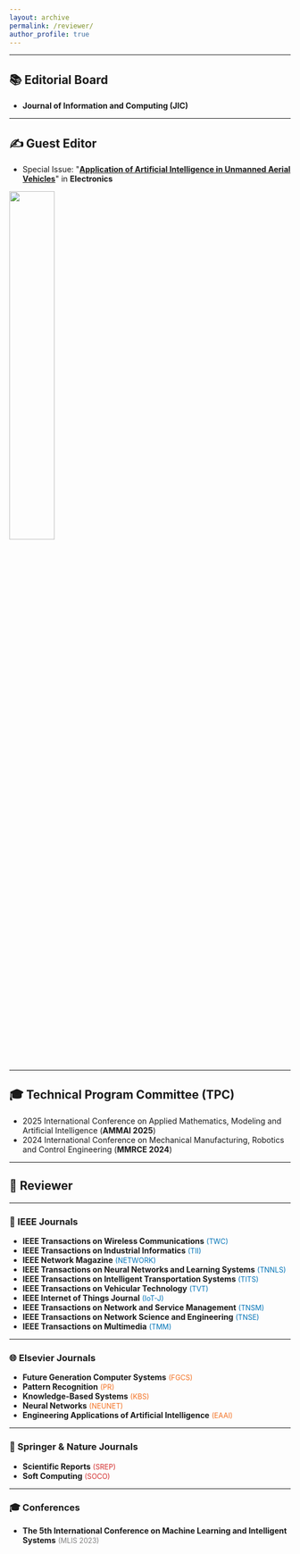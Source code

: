 ```yaml
---
layout: archive
permalink: /reviewer/
author_profile: true
---
```



---
## 📚 Editorial Board
* **Journal of Information and Computing (JIC)**

---

## ✍️ Guest Editor
* Special Issue: "[**Application of Artificial Intelligence in Unmanned Aerial Vehicles**](https://www.mdpi.com/journal/electronics/special_issues/FW7A5WF45P)" in **Electronics**

<img src="https://i.postimg.cc/90ph3tSq/1e08e8ee03549be9fe6501d0eb85de3.png" width="40%">

---

## 🎓 Technical Program Committee (TPC)
* 2025 International Conference on Applied Mathematics, Modeling and Artificial Intelligence (**AMMAI 2025**)  
* 2024 International Conference on Mechanical Manufacturing, Robotics and Control Engineering (**MMRCE 2024**)

---

## 📝 Reviewer

---
### 📘 IEEE Journals
- **IEEE Transactions on Wireless Communications** <span style="color:#0073b7; font-size:0.9em">(TWC)</span>  
- **IEEE Transactions on Industrial Informatics** <span style="color:#0073b7; font-size:0.9em">(TII)</span>  
- **IEEE Network Magazine** <span style="color:#0073b7; font-size:0.9em">(NETWORK)</span>  
- **IEEE Transactions on Neural Networks and Learning Systems** <span style="color:#0073b7; font-size:0.9em">(TNNLS)</span>  
- **IEEE Transactions on Intelligent Transportation Systems** <span style="color:#0073b7; font-size:0.9em">(TITS)</span>  
- **IEEE Transactions on Vehicular Technology** <span style="color:#0073b7; font-size:0.9em">(TVT)</span>  
- **IEEE Internet of Things Journal** <span style="color:#0073b7; font-size:0.9em">(IoT-J)</span>  
- **IEEE Transactions on Network and Service Management** <span style="color:#0073b7; font-size:0.9em">(TNSM)</span>  
- **IEEE Transactions on Network Science and Engineering** <span style="color:#0073b7; font-size:0.9em">(TNSE)</span>  
- **IEEE Transactions on Multimedia** <span style="color:#0073b7; font-size:0.9em">(TMM)</span>  

---

### 🌐 Elsevier Journals
- **Future Generation Computer Systems** <span style="color:#f37021; font-size:0.9em">(FGCS)</span>  
- **Pattern Recognition** <span style="color:#f37021; font-size:0.9em">(PR)</span>  
- **Knowledge-Based Systems** <span style="color:#f37021; font-size:0.9em">(KBS)</span>  
- **Neural Networks** <span style="color:#f37021; font-size:0.9em">(NEUNET)</span>  
- **Engineering Applications of Artificial Intelligence** <span style="color:#f37021; font-size:0.9em">(EAAI)</span>  

---

### 📗 Springer & Nature Journals
- **Scientific Reports** <span style="color:#d32f2f; font-size:0.9em">(SREP)</span>  
- **Soft Computing** <span style="color:#d32f2f; font-size:0.9em">(SOCO)</span>  

---

### 🎓 Conferences
- **The 5th International Conference on Machine Learning and Intelligent Systems** <span style="color:gray; font-size:0.9em">(MLIS 2023)</span>  


